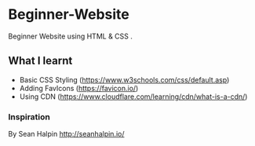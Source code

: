 # Beginner-Website
Beginner Website  using HTML &amp; CSS .

## What I learnt 
- Basic CSS Styling (https://www.w3schools.com/css/default.asp)
- Adding FavIcons (https://favicon.io/)
- Using CDN (https://www.cloudflare.com/learning/cdn/what-is-a-cdn/) 

### Inspiration 
By Sean Halpin http://seanhalpin.io/
